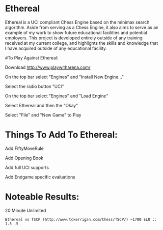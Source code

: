 # Ethereal

Ethereal is a UCI compliant Chess Engine based on the minimax search algorithm. Aside from serving as a Chess Engine, it also aims to serve as an example of my work to show future educational facilities and potential employers. This project is developed entirely outside of any training received at my current college, and highlights the skills and knowledge that I have acquired outside of any educational facility.

#To Play Against Ethereal:

  Download http://www.playwitharena.com/
    
  On the top bar select "Engines" and "Install New Engine..."
    
  Select the radio button "UCI"
    
  On the top bar select "Engines" and "Load Engine"
    
  Select Ethereal and then the "Okay"
    
  Select "File" and "New Game" to Play
  
  
# Things To Add To Ethereal:
  
  Add FiftyMoveRule
  
  Add Opening Book
  
  Add full UCI supports
  
  Add Endgame specific evaluations
  
  
# Noteable Results:

  20 Minute Unlimited
  
    Ethereal vs TSCP (http://www.tckerrigan.com/Chess/TSCP/) ~1700 ELO :: 1.5 .5
  
  
